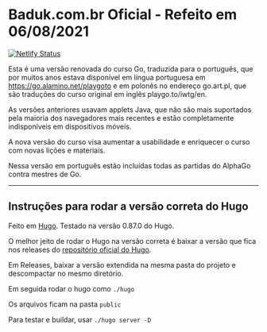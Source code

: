# Baduk.com.br Oficial - Refeito em 06/08/2021

[![Netlify Status](https://api.netlify.com/api/v1/badges/8fe7ee69-b0a6-4102-af74-fe0a5b7df4ae/deploy-status)](https://app.netlify.com/sites/dreamy-bassi-814d5c/deploys)

Esta é uma versão renovada do curso Go, traduzida para o português, que por muitos anos estava disponível em língua portuguesa em https://go.alamino.net/playgoto e em polonês no endereço go.art.pl, que são traduções do curso original em inglês playgo.to/iwtg/en.

As versões anteriores usavam applets Java, que não são mais suportados pela maioria dos navegadores mais recentes e estão completamente indisponíveis em dispositivos móveis.

A nova versão do curso visa aumentar a usabilidade e enriquecer o curso com novas lições e materiais.

Nessa versão em português estão incluídas todas as partidas do AlphaGo contra mestres de Go.

---

## Instruções para rodar a versão correta do Hugo

Feito em [Hugo](https://gohugo.io/). Testado na versão 0.87.0 do Hugo.

O melhor jeito de rodar o Hugo na versão correta é baixar a versão que fica nos releases do [repositório oficial do Hugo](https://github.com/gohugoio/hugo).

Em Releases, baixar a versão extendida na mesma pasta do projeto e descompactar no mesmo diretório.

Em seguida rodar o hugo como `./hugo`

Os arquivos ficam na pasta `public`

Para testar e buildar, usar `./hugo server -D`



